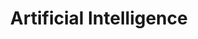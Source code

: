 ---
# file: !my-blog.md
layout: list
title: Artificial Intelligence
slug: artificial-intelligence
menu: true
permalink: /artificial-intelligence/
order: 1
sitemap: false
description: >
    인공지능 관련한 공부, 논문 등을 게시합니다.
  
# 게시물 제목 색
# accent_color: rgb(38,139,210)
accent_image: /assets/img/catagorys/artifical_mobis.jpg
#   background: rgb(32,32,32)
#   overlay:    false
---